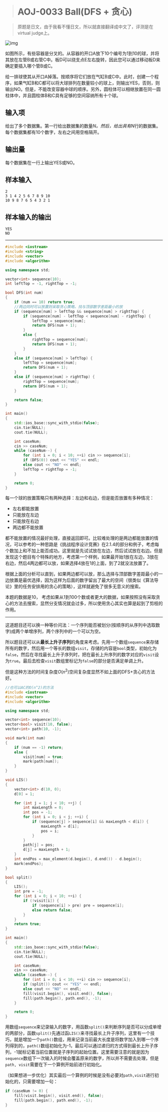 > # AOJ-0033 Ball(DFS + 贪心)

> 原题是日文，由于我看不懂日文，所以就直接翻译成中文了，评测是在virtual judge上。

![img](http://judge.u-aizu.ac.jp/onlinejudge/IMAGE1/ball.gif)

如图所示，有些容器是分叉的。从容器的开口A放下10个编号为1到10的球，并将其放在左管B或右管C中。板D可以绕支点E左右旋转，因此您可以通过移动板D来确定要插入哪个管B或C。

给一排球使其从开口A掉落。按顺序将它们放在气缸B或C中。此时，创建一个程序，如果气缸B和C都可以将大球排列在数量较小的球上，则输出YES，否则，则输出NO。但是，不能改变容器中球的顺序。另外，圆柱体可以相继放置在同一圆柱体中，并且圆柱体B和C具有足够的空间容纳所有十个球。

## 输入项

给出了多个数据集。第一行给出数据集的数量*N。*然后，给出具有*N*行的数据集。每个数据集都有10个数字，左右之间用空格隔开。

## 输出量

每个数据集在一行上输出YES或NO。

## 样本输入

```
2 
3 1 4 2 5 6 7 8 9 10 
10 9 8 7 6 5 4 3 2 1
```

## 样本输入的输出

```
YES 
NO
```

----

```c++
#include <iostream>
#include <string>
#include <vector>
#include <algorithm>

using namespace std;

vector<int> sequence(10);
int leftTop = -1, rightTop = -1;

bool DFS(int num)
{
    if (num == 10) return true;
    //两边同时可以放置则采取贪心策略，找与顶部数字差距最小的放
    if (sequence[num] > leftTop && sequence[num] > rightTop) {
        if (sequence[num] - leftTop < sequence[num] - rightTop) {
            leftTop = sequence[num];
            return DFS(num + 1);
        }
        else {
            rightTop = sequence[num];
            return DFS(num + 1);
        }
    }
    else if (sequence[num] > leftTop) {
        leftTop = sequence[num];
        return DFS(num + 1);
    }
    else if (sequence[num] > rightTop) {
        rightTop = sequence[num];
        return DFS(num + 1);
    }

    return false;
}

int main()
{
    std::ios_base::sync_with_stdio(false);
    cin.tie(NULL);
    cout.tie(NULL);

    int caseNum;
    cin >> caseNum;
    while (caseNum--) {
        for (int i = 0; i < 10; ++i) cin >> sequence[i];
        if (DFS(0)) cout << "YES" << endl;
        else cout << "NO" << endl;
        leftTop = rightTop = -1;
    }

    return 0;
}
```

每一个球的放置策略只有两种选择：左边和右边，但是能否放置有多种情况：

* 左右都能放置
* 只能放在左边
* 只能放在右边
* 两边都不能放置

都不能放置的情况最好处理，直接返回即可。比较难处理的是两边都能放置的情况，可以参考的一种思路是《挑战程序设计竞赛》在2.1.4的部分和例子，考虑每个数加上和不加上能否成功。这里就是先试试放在左边，然后试试放在右边。但是发现这个题目有个特殊的地方，考虑第一个样例，如果最开始1放在左边，3放在右边，然后4两边都可以放，如果选择4放在1的上面，到了2就没法放置了。

根据上面的分析可以直到，如果两边都可以放，那么选择与顶部数字差距最小的一边放置是最优选择，因为这样为后面的数字留出了最大的空间（很类似《算法导论》里的任务安排用的贪心的策略），这样就避免了很多无意义的搜索。

本题的数据是10， 考虑如果从1到100个数或者更大的数据，如果按照没有采取贪心的方法去搜索，显然分支情况就会过多，所以使用贪心其实也算是起到了剪枝的作用。

----

这道题目还可以换一种等价问法：一个序列能否被划分(按顺序的从序列中选取数字)成两个单增序列，两个序列中的一个可以为空。

所以题目还可以从**最长上升子序列**的角度来考虑。先用一个数组`sequence`来存储所有的数字，然后用一个等长的数组`visit`，存储的内容是`bool`类型，初始化为`false`，然后在寻找最长上升子序列时，把在最长上升序列的数字对应的`visit`设为`true`。最后去检查`visit`数组里标记为`false`的部分是否满足单调上升。

但是这种方法的时间复杂度$O(n^2)$空间复杂度显然不如上面的DFS+贪心的方法好。

```c++
//也可以AC的O(n^2)的方法
#include <iostream>
#include <vector>
#include <algorithm>

using namespace std;

vector<int> sequence(10);
vector<bool> visit(10, false);
vector<int> path(10, -1);

void mark(int num)
{
    if (num == -1) return;
    else {
        visit[num] = true;
        mark(path[num]);
    } 
}

void LIS()
{
    vector<int> d(10, 0);
    d[0] = 1;

    for (int j = 1; j < 10; ++j) {
        int maxLength = 0;
        int pos = -1;
        for (int i = 0; i < j; ++i) {
            if (sequence[j] > sequence[i] && maxLength < d[i]) {
                maxLength = d[i];
                pos = i;
            }
        }
        path[j] = pos;
        d[j] = maxLength + 1;
    }
    int endPos = max_element(d.begin(), d.end()) - d.begin();
    mark(endPos);
}

bool split()
{
    LIS();
    int pre = -1;
    for (int i = 0; i < 10; ++i) {
        if (!visit[i]) {
            if (sequence[i] > pre) pre = sequence[i];
            else return false;
        }
    }
    return true;
}

int main()
{
    std::ios_base::sync_with_stdio(false);
    cin.tie(NULL);
    cout.tie(NULL);

    int caseNum;
    cin >> caseNum;
    while (caseNum--) {
        for (int i = 0; i < 10; ++i) cin >> sequence[i];
        if (split()) cout << "YES" << endl;
        else cout << "NO" << endl;
        fill(visit.begin(), visit.end(), false);
        fill(path.begin(), path.end(), -1);
    }

    return 0;
}
```

用数组`sequence`来记录输入的数字，用函数`split()`来判断序列是否可以分成单增的两部分，函数`split()`先通过函`LIS()`来寻找最长上升子序列，这里有一个技巧，就是增加一个`path()`数组，用来记录当前最大长度是将数字加入到哪一个序列得到的，`path()`数组初始化为-1，最后可以通过递归的方式得到最长上升子序列，-1就标记着当前位置就是子序列的起始位置。这里需要注意的就是因为`sequence`数组下一次输入的时候会覆盖原来的数字，所以并不需要去处理，但是`path, visit`需要在下一个算例开始前进行初始化。

（如果想进一步优化）其实最后一个算例的时候是没有必要对`path,visit`进行初始化的，只需要增加一句：

```c++
if (caseNum != 0) {
    fill(visit.begin(), visit.end(), false);
    fill(path.begin(), path.end(), -1);
}
```



